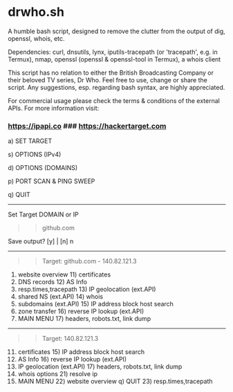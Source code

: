 
# drwho.sh
A humble bash script, designed to remove the clutter from the output of dig, openssl, whois, etc. 

Dependencies:
curl, dnsutils, lynx, iputils-tracepath (or 'tracepath', e.g. in Termux), nmap, openssl (openssl & openssl-tool in Termux), a whois client 

This script has no relation to either the British Broadcasting Company or their beloved TV series, Dr Who. 
Feel free to use, change or share the script. Any suggestions, esp. regarding bash syntax, are highly appreciated.

For commercial usage please check the terms & conditions of the external APIs.
For more information visit:

### https://ipapi.co ### https://hackertarget.com ### 



   a)  SET TARGET
   
   s)  OPTIONS (IPv4)
   
   d)  OPTIONS (DOMAINS)
   
   p)  PORT SCAN & PING SWEEP
   
   q)  QUIT

----------------------------------------------------------------------

 Set Target DOMAIN or IP

  >>  github.com

 Save output? [y] | [n] n

----------------------------------------------------------------------

   >> Target: github.com - 140.82.121.3 

   1)  website overview             11)  certificates
   2)  DNS records                  12)  AS Info
   3)  resp.times,tracepath         13)  IP geolocation (ext.API)
   4)  shared NS (ext.API)          14)  whois
   5)  subdomains (ext.API)         15)  IP address block host search
   6)  zone transfer                16)  reverse IP lookup (ext.API)
   0)  MAIN MENU                    17)  headers, robots.txt, link dump


----------------------------------------------------------------------

   >> Target: 140.82.121.3

  11)  certificates                 15)  IP address block host search
  12)  AS Info                      16)  reverse IP lookup (ext.API)
  13)  IP geolocation (ext.API)     17)  headers, robots.txt, link dump
  14)  whois options                21)  resolve ip
   0)  MAIN MENU                    22)  website overview
   q)  QUIT                         23)  resp.times,tracepath



  
